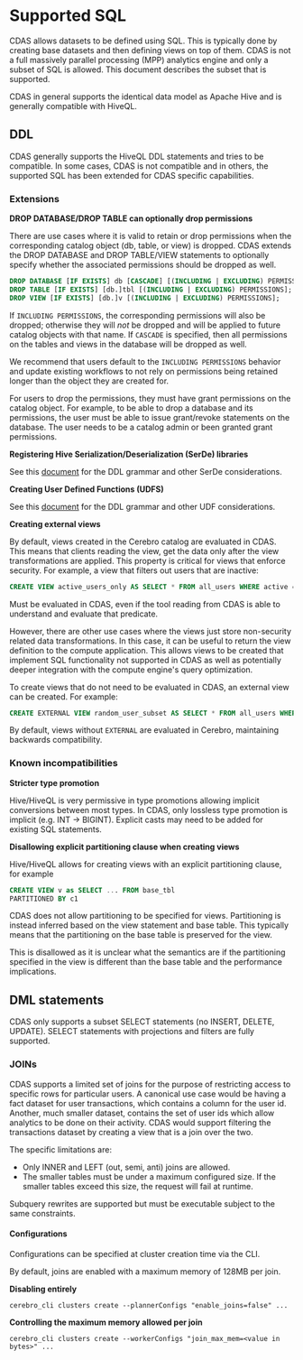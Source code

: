 # Supported SQL

CDAS allows datasets to be defined using SQL. This is typically done by creating base
datasets and then defining views on top of them. CDAS is not a full massively parallel
processing (MPP) analytics engine and only a subset of SQL is allowed. This document
describes the subset that is supported.

CDAS in general supports the identical data model as Apache Hive and is generally
compatible with HiveQL.

## DDL

CDAS generally supports the HiveQL DDL statements and tries to be compatible. In some
cases, CDAS is not compatible and in others, the supported SQL has been extended for
CDAS specific capabilities.

### Extensions

**DROP DATABASE/DROP TABLE can optionally drop permissions**

There are use cases where it is valid to retain or drop permissions when the
corresponding catalog object (db, table, or view) is dropped. CDAS extends the
DROP DATABASE and DROP TABLE/VIEW statements to optionally specify whether the
associated permissions should be dropped as well.

```sql
DROP DATABASE [IF EXISTS] db [CASCADE] [(INCLUDING | EXCLUDING) PERMISSIONS];
DROP TABLE [IF EXISTS] [db.]tbl [(INCLUDING | EXCLUDING) PERMISSIONS];
DROP VIEW [IF EXISTS] [db.]v [(INCLUDING | EXCLUDING) PERMISSIONS];
```

If `INCLUDING PERMISSIONS`, the corresponding permissions will also be dropped;
otherwise they will *not* be dropped and will be applied to future catalog objects with
that name. If `CASCADE` is specified, then all permissions on the tables and views in the
database will be dropped as well.

We recommend that users default to the `INCLUDING PERMISSIONS` behavior and update
existing workflows to not rely on permissions being retained longer than the object
they are created for.

For users to drop the permissions, they must have grant permissions on the catalog
object. For example, to be able to drop a database and its permissions, the user must
be able to issue grant/revoke statements on the database. The user needs to be a catalog
admin or been granted grant permissions.

**Registering Hive Serialization/Deserialization (SerDe) libraries**

See this [document](ExtendingCDAS.md) for the DDL grammar and other SerDe considerations.

**Creating User Defined Functions (UDFS)**

See this [document](ExtendingCDAS.md) for the DDL grammar and other UDF considerations.

**Creating external views**

By default, views created in the Cerebro catalog are evaluated in CDAS. This means that
clients reading the view, get the data only after the view transformations are applied.
This property is critical for views that enforce security. For example, a view that
filters out users that are inactive:

```sql
CREATE VIEW active_users_only AS SELECT * FROM all_users WHERE active = true
```

Must be evaluated in CDAS, even if the tool reading from CDAS is able to understand and
evaluate that predicate.

However, there are other use cases where the views just store non-security related data
transformations. In this case, it can be useful to return the view definition to the
compute application. This allows views to be created that implement SQL functionality
not supported in CDAS as well as potentially deeper integration with the compute
engine's query optimization.

To create views that do not need to be evaluated in CDAS, an external view can be
created. For example:

```sql
CREATE EXTERNAL VIEW random_user_subset AS SELECT * FROM all_users WHERE rand() % 10 = 0
```

By default, views without `EXTERNAL` are evaluated in Cerebro, maintaining backwards
compatibility.

### Known incompatibilities

**Stricter type promotion**

Hive/HiveQL is very permissive in type promotions allowing implicit conversions
between most types. In CDAS, only lossless type promotion is implicit (e.g. INT -> BIGINT).
Explicit casts may need to be added for existing SQL statements.

**Disallowing explicit partitioning clause when creating views**

Hive/HiveQL allows for creating views with an explicit partitioning clause, for example

```sql
CREATE VIEW v as SELECT ... FROM base_tbl
PARTITIONED BY c1
```

CDAS does not allow partitioning to be specified for views. Partitioning is instead
inferred based on the view statement and base table. This typically means that the
partitioning on the base table is preserved for the view.

This is disallowed as it is unclear what the semantics are if the partitioning specified
in the view is different than the base table and the performance implications.

## DML statements

CDAS only supports a subset SELECT statements (no INSERT, DELETE, UPDATE). SELECT
statements with projections and filters are fully supported.

### JOINs

CDAS supports a limited set of joins for the purpose of restricting access to specific
rows for particular users. A canonical use case would be having a fact dataset for user
transactions, which contains a column for the user id. Another, much smaller dataset,
contains the set of user ids which allow analytics to be done on their activity. CDAS
would support filtering the transactions dataset by creating a view that is a join over
the two.

The specific limitations are:

- Only INNER and LEFT (out, semi, anti) joins are allowed.
- The smaller tables must be under a maximum configured size. If the smaller tables
exceed this size, the request will fail at runtime.

Subquery rewrites are supported but must be executable subject to the same constraints.

#### Configurations

Configurations can be specified at cluster creation time via the CLI.

By default, joins are enabled with a maximum memory of 128MB per join.

**Disabling entirely**

```shell
cerebro_cli clusters create --plannerConfigs "enable_joins=false" ...
```

**Controlling the maximum memory allowed per join**

```shell
cerebro_cli clusters create --workerConfigs "join_max_mem=<value in bytes>" ...
```
